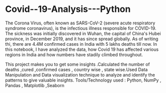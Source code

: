 # Covid--19-Analysis---Python
The Corona Virus, often known as SARS-CoV-2 (severe acute respiratory syndrome coronavirus), is the infectious illness responsible for COVID-19. The sickness was initially discovered in Wuhan, the capital of China's Hubei province, in December 2019, and it has since spread globally.
As of writing thi, there are 4.4M confirmed cases in India with 5 lakhs deaths till now.
In this notebook, I have analyzed the data, how Covid 19 has affected various regions in India and how numbers have stadily climbed throughout.

This project makes you to get some insights .Calculated the number of deaths ,cured ,confirmed cases , country wise , state wise.Used Data Manipulation and Data visualization technique to analyze and identify the patterns to give valuable insights.
Tools/Technology used : Python, NumPy , Pandas , Matplotlib ,Seaborn

